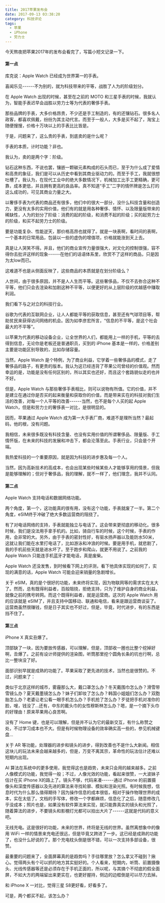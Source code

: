```yaml
---
title: 2017苹果发布会
date: 2017-09-13 03:38:20
category: 科技评论
tags:
  - 苹果
  - iPhone
  - 劳力士
---
```


今天熬夜把苹果2017年的发布会看完了，写篇小短文记录一下。

#### 第一点

库克说：Apple Watch 已经成为世界第一的手表。

喜闻乐见------不为别的，就为科技带来的平等，战胜了人为的阶级划分。

<!--more-->

在 Apple Watch 出现的时候，甚至在之前的 MOTO 和三星手表的时候，我就认为，智能手表迟早会战胜以劳力士等为代表的奢侈手表。

那些品牌的手表，大多价格昂贵，不少还是手工制造的，有的还镶钻石。很多名人政客，都喜欢佩戴，纷纷为其主动代言。而至于一般人，大多是买不起了，淘宝上随便搜搜，价格十万块以上的手表比比皆是。

于是，问题来了，这么贵的手表，到底卖的是什么呢？

手表的本质，计时功能？非也。

我认为，卖的是两个字：阶级。

钻石这种东西，不说也罢，镶嵌一颗碳元素构成的石头而已，至于为什么成了爱情和高贵的象征，我们是可以从历史中看到其商业驱动力的。而至于手工，我就很想吐槽了。我认为，在现代工业中的绝大多数情况下，机械加工比手工更精确，更可靠，成本更低，并且拥有更高的良品率。真不知道“手工”二字的情怀牌是怎么打的这么成功的，可见其商业力量之大。

以奢侈手表为代表的商品还有很多，他们中的很大一部分，没什么科技含量和创造力，更没有太多的实用价值，他们有的就是用各种奢侈、情怀、以及限量版带来的稀缺性，人为的划分了阶级：消费的起的阶级，和消费不起的阶级；买的起劳力士的阶级，和买不起劳力士的阶级。

要是功能复杂、性能逆天，那价格高昂也就得了。就是一块表啊，看时间的表啊，一个基本的日常用品，包装以一些的虚伪的增值项，价格就能涨到天上去。

真是让人哭笑不得。并且，他们的商业宣传力量很强大，对文化的控制很强，容不得你去批评这样的现象------在他们的话语体系里，欣赏不了这样的商品，只是因为太low而已。

这难道不也是从侧面反映了，这些商品的本质就是在划分阶级么？

人世间，由于很多原因，并不是人人生而平等。这些奢侈品，不仅不去弥合这种不平等，他们只会去渲染和加剧这种不平等，以便更好的从上层阶级的优越感中赚取利润。

我们看下与之对立的科技行业。

谷歌为代表的互联网企业，让人人都能平等的获取信息，甚至还有气球项目等，帮助贫民来获得访问网络的机会。因为如李彦宏所言，“信息的不平等，是这个社会最大的不平等”。

以苹果为代表的移动设备企业，让全世界的人们，都能用上一样的手机，平等的去得到信息，无论你是老板还是普通职员，买到的 iPhone 基本是一样的，价格差别主要是功能区别导致的，比如存储容量。

当然，Apple Watch 是个特例，为了商业利益，它学着一些奢侈品的模式，走了奢侈品的路子，有更贵的版本。我认为这已经违背了苹果公司曾经的价值观。然而幸运的是，功能是没有任何区别的，所以其实也还好，而且这个套路貌似走的也并不好。

但是，Apple Watch 与那些奢侈手表相比，则可以说物有所值。它的价值，并不是建立在通过你是否买的起来衡量和获取你的价值，而是带来实在的科技对我们生活的改善，对每一个人平等的改善------当然，也不是每个人买的起 Apple Watch，但是和劳力士的奢侈表一对比，是很明显的。

因而，苹果通过 Apple Watch 成为第一大手表厂商，难道不是理所当然？最起码，他的根，没有问题。

我相信，未来很多既没有科技含量、也没有实用价值的所谓奢侈品、限量版、手工情怀版，在未来的科技的发展和冲击下，都会沦落至此。手表行业，只会是个开端。

我热爱科技的一个重要原因，就是因为科技的进步惠及每一个人。

当然，因为高新技术的高成本，也会出现某些时候某些人才能够享用的情景，但我是能够理解的；但对于奢侈品，我的理解，就不一样了，他们理念，我并不认同。

#### 第二点

Apple Watch 支持电话和数据网络功能。

两个角度，第一个，这功能真的很有用，没有这个功能，手表就废了一半。第二个角度，eSIM终于冲破了绝大多数运营商的阻挠了。

有了对电话网络的支持，手表就能独立与电话了。这会带来更彻底的移动化。很多时候，我们是没法用手拿手机的。比如，骑自行车的时候，这个时候，手表的作用，会非常的大。另外，由于手表的密封性好，有驱水扬声器以及能防水50米，这就让我们能在水里打电话了，比如游泳和冲浪的时候。要是用手机，就悲剧了，我的手机前些天就是进水坏了。至于跑步和爬山，就更不用说了。之前我的 Apple Watch 只能连手机蓝牙才能电话，真是废柴。

Apple Watch 还没发售，到时候看下网上的评测，看下他具体实现的如何了，实现的满意的话，Apple Watch 可能会迎来销量的急剧增长。

关于 eSIM，真的是个很好的功能，未来终将实现，因为物联网等的需求实在太大了。然而，总有既得利益者，百般阻挠，拒绝支持，只为了维护自身的商业利益，就像之前的携号转网。而这个既得利益者，就是运营商。这次的 Apple Watch 用的应该就是 eSIM了，并且支持中国移动、联通和电信，看来是跟运营商谈妥了。运营商虽然很赚钱，但是日子其实也不好过，但是，毕竟，时代进步，有的东西是挡不住了。

#### 第三点

iPhone X 真实丑爆了。

顶部缺了一块，因为要放传感器，可以理解，但是，顶部收一圈也比整个挖掉好啊，丑爆了。之前有设计师提供的渲染图，听筒那里挖个圆角长条的坑也行啊，总比一整块没了好。

面部识别早就是成熟的功能了。苹果采取了更先进的技术，当然也是很赞的。不过，问题来了：

类似于北京这样的城市，雾霾那么大，戴口罩怎么办？冬天戴围巾怎么办？滑雪带雪镜么办？夏天戴墨镜怎么办？妹子们卸妆了怎么办？韩国小姐姐们怎么办？双胞胎怎么办？老婆让老公看一眼手机怎么办？手机抢了怎么办？歹徒把手机对准你的脸，嗖，钱没了...还有，中东的戴头巾的女性穆斯林怎么办？嗯，是一个摘下头巾的好理由！原来苹果用心良苦啊。

没有了 Home 键，也是可以理解，但是并不认为它的最新交互，有什么称赞之处，不过学习成本也不大。但是有时候物理设备的效率确实高一些的，参见机械键盘...

关于 AR 等功能，处理器的进步和镜头的进步，得到改善也不是什么大新闻。相信这块儿的玩法未来会越来越多的，但是，万变不离其宗，革命性的玩法估计还难以短期内出现。

AI 算法在系统中的更多使用，我觉得这也是趋势，未来只会用的越来越多。之前人像模式的功能，我觉得一般；不过，人像光效的功能，看起来很赞，一大波妹子估计在买 iPhone X的路上了。镜头不够，代码来凑------通过 iPhone 的前置摄像头和深度传感器以及先进的算法来寻找轮廓、模拟和渲染光照。有时候我想，信息时代为什么那么值得期待？因为操作信息的成本很低，相对于操作物理世界的成本，实在太低了。文档的手写体，修改一个字都麻烦，信息化了之后，随意修改几乎没成本；照片也是，如果没有软件算法来实现，就只能靠真实的镜头和光照了，随着算法的进步，不要镜头和影棚灯光都可以拍出大片了------这就是代码的意义吧。

无线充电。这是很好的功能，未来的世界，终将是无线的世界。虽然离想象中的像用 WiFi 一样的情景来充电还很远，但是毕竟又跨进了一步。这已经是成熟的功能了，也没什么好说的了。那个充电枕头倒是很不错，可以一次支持多部设备，很赞。

最重要的问题来了，全面屏幕真的是趋势吗？手往哪里放？怎么拿又不碰到？揪心。觉得两头有个可以抓的地方其实挺好的。个人看来，短期内，听筒、前置摄像头、光线传感器等还是必须存在于手机正面的，所以呢，与其搞个不彻底的假全面屏，不如大方的两端留出来更实在，也更好握持，侧边的边框倒是可以尽力去掉。

和 iPhone X 一对比，觉得三星 S8更好看，好看多了。

可是，两个都买不起，该怎么办？









